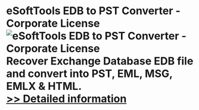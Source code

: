 # eSoftTools EDB to PST Converter - Corporate License<br />![eSoftTools EDB to PST Converter - Corporate License](https://mycommerce.akamaized.net/api/pimages/P300877610/BIG/300877610.PNG)<br />Recover Exchange Database EDB file and convert into PST, EML, MSG, EMLX & HTML.<br />[>> Detailed information](https://secure.shareit.com/shareit/product.html?productid=300877610&affiliateid=200057808)